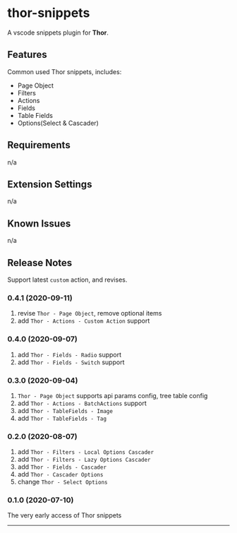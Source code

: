 # thor-snippets

A vscode snippets plugin for **Thor**.

## Features

Common used Thor snippets, includes:

* Page Object
* Filters
* Actions
* Fields
* Table Fields
* Options(Select & Cascader)

## Requirements

n/a

## Extension Settings

n/a

## Known Issues

n/a

## Release Notes

Support latest `custom` action, and revises.

### 0.4.1 (2020-09-11)

1. revise `Thor - Page Object`, remove optional items
2. add `Thor - Actions - Custom Action` support

### 0.4.0 (2020-09-07)

1. add `Thor - Fields - Radio` support
2. add `Thor - Fields - Switch` support

### 0.3.0 (2020-09-04)

1. `Thor - Page Object` supports api params config, tree table config
2. add `Thor - Actions - BatchActions` support
3. add `Thor - TableFields - Image`
4. add `Thor - TableFields - Tag`

### 0.2.0 (2020-08-07)

1. add `Thor - Filters - Local Options Cascader`
2. add `Thor - Filters - Lazy Options Cascader`
3. add `Thor - Fields - Cascader`
4. add `Thor - Cascader Options`
5. change `Thor - Select Options`

### 0.1.0 (2020-07-10)

The very early access of Thor snippets

-----------------------------------------------------------------------------------------------------------

